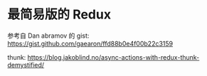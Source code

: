 # 最简易版的 Redux

参考自 Dan abramov 的 gist: https://gist.github.com/gaearon/ffd88b0e4f00b22c3159

thunk: https://blog.jakoblind.no/async-actions-with-redux-thunk-demystified/
